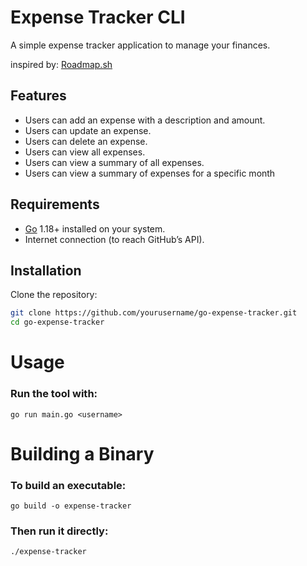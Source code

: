 # Expense Tracker CLI

A simple expense tracker application to manage your finances.

inspired by: [Roadmap.sh](https://roadmap.sh/projects/expense-tracker)

## Features
- Users can add an expense with a description and amount.
- Users can update an expense.
- Users can delete an expense.
- Users can view all expenses.
- Users can view a summary of all expenses.
- Users can view a summary of expenses for a specific month

## Requirements
- [Go](https://go.dev/dl/) 1.18+ installed on your system.
- Internet connection (to reach GitHub’s API).

## Installation
Clone the repository:

```bash
git clone https://github.com/yourusername/go-expense-tracker.git
cd go-expense-tracker
```

# Usage

### Run the tool with:
```
go run main.go <username>
```

# Building a Binary

### To build an executable:

```
go build -o expense-tracker
```

### Then run it directly:
```
./expense-tracker
````

